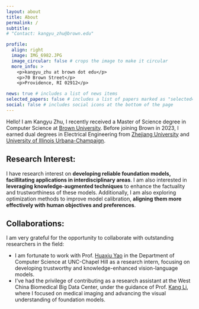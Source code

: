```yaml
---
layout: about
title: About
permalink: /
subtitle: 
# "Contact: kangyu_zhu@brown.edu"

profile:
  align: right
  image: IMG_6982.JPG
  image_circular: false # crops the image to make it circular
  more_info: >
    <p>kangyu_zhu at brown dot edu</p>
    <p>70 Brown Street</p>
    <p>Providence, RI 02912</p>

news: true # includes a list of news items
selected_papers: false # includes a list of papers marked as "selected={true}"
social: false # includes social icons at the bottom of the page
---
```


<!-- Write your biography here. Tell the world about yourself. Link to your favorite [subreddit](http://reddit.com). You can put a picture in, too. The code is already in, just name your picture `prof_pic.jpg` and put it in the `img/` folder. -->


Hello! I am Kangyu Zhu, I recently received a Master of Science degree in Computer Science at [Brown University](https://www.brown.edu/). Before joining Brown in 2023, I earned dual degrees in Electrical Engineering from [Zhejiang University](https://www.zju.edu.cn/english/) and [University of Illinois Urbana-Champaign](https://illinois.edu/index.html).


## Research Interest:

I have research interest on **developing reliable foundation models, facillitating applications in interdisciplinary areas**. I am also interested in **leveraging knowledge-augmented techniques** to enhance the factuality and trustworthiness of these models. Additionally, I am also exploring optimization methods to improve model calibration, **aligning them more effectively with human objectives and preferences**.

## Collaborations:

I am very grateful for the opportunity to collaborate with outstanding researchers in the field:

- I am fortunate to work with Prof. [Huaxiu Yao](https://www.huaxiuyao.io/) in the Department of Computer Science at UNC-Chapel Hill as a research intern, focusing on developing trustworthy and knowledge-enhanced vision-language models.
- I've had the privilege of contributing as a research assistant at the West China Biomedical Big Data Center, under the guidance of Prof. [Kang Li](https://ieeexplore.ieee.org/author/37085472091), where I focused on medical imaging and advancing the visual understanding of foundation models.

